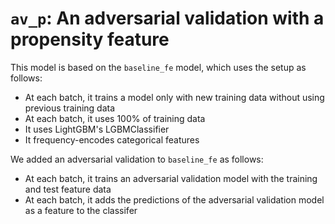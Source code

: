 # `av_p`: An adversarial validation with a propensity feature

This model is based on the `baseline_fe` model, which uses the setup as follows:

* At each batch, it trains a model only with new training data without using previous training data
* At each batch, it uses 100% of training data
* It uses LightGBM's LGBMClassifier
* It frequency-encodes categorical features

We added an adversarial validation to `baseline_fe` as follows:

* At each batch, it trains an adversarial validation model with the training and test feature data
* At each batch, it adds the predictions of the adversarial validation model as a feature to the classifer
